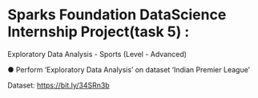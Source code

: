
# Sparks Foundation DataScience Internship Project(task 5) :
Exploratory Data Analysis - Sports
(Level - Advanced)

● Perform ‘Exploratory Data Analysis’ on dataset ‘Indian Premier League’



Dataset: https://bit.ly/34SRn3b

